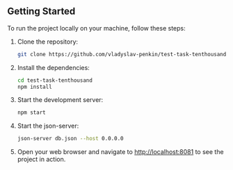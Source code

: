 ## Getting Started

To run the project locally on your machine, follow these steps:

1. Clone the repository:

   ```bash
   git clone https://github.com/vladyslav-penkin/test-task-tenthousand.git
   ```

2. Install the dependencies:

   ```bash
   cd test-task-tenthousand
   npm install
   ```

3. Start the development server:

   ```bash
   npm start
   ```

4. Start the json-server:

   ```bash
   json-server db.json --host 0.0.0.0
   ```

5. Open your web browser and navigate to [http://localhost:8081](http://localhost:8081) to see the project in action.